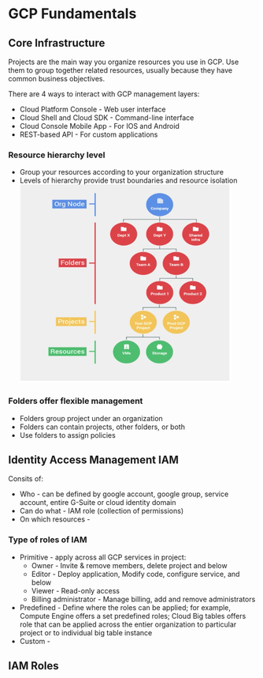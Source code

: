 # GCP Fundamentals

## Core Infrastructure

Projects are the main way you organize resources you use in GCP. Use them to group together related resources, usually because they have common business objectives.

There are 4 ways to interact with GCP management layers:
* Cloud Platform Console - Web user interface
* Cloud Shell and Cloud SDK - Command-line interface
* Cloud Console Mobile App - For IOS and Android
* REST-based API - For custom applications

### Resource hierarchy level
* Group your resources according to your organization structure
* Levels of hierarchy provide trust boundaries and resource isolation
![Alt text](images/Screen%20Shot%202018-07-10%20at%2010.46.38%20PM.png?raw=true "GCP hierarchy")

### Folders offer flexible management
* Folders group project under an organization
* Folders can contain projects, other folders, or both
* Use folders to assign policies

## Identity Access Management IAM
Consits of:
* Who - can be defined by google account, google group, service account, entire G-Suite or cloud identity domain
* Can do what - IAM role (collection of permissions) 
* On which resources - 

### Type of roles of IAM
* Primitive - apply across all GCP services in project:
  * Owner - Invite & remove members, delete project and below
  * Editor - Deploy application, Modify code, configure service, and below
  * Viewer - Read-only access 
  * Billing administrator - Manage billing, add and remove administrators
* Predefined - Define where the roles can be applied; for example, Compute Engine offers a set predefined roles; Cloud Big tables offers role that can be applied across the entier organization to particular project or to individual big table instance
* Custom - 

## IAM Roles

